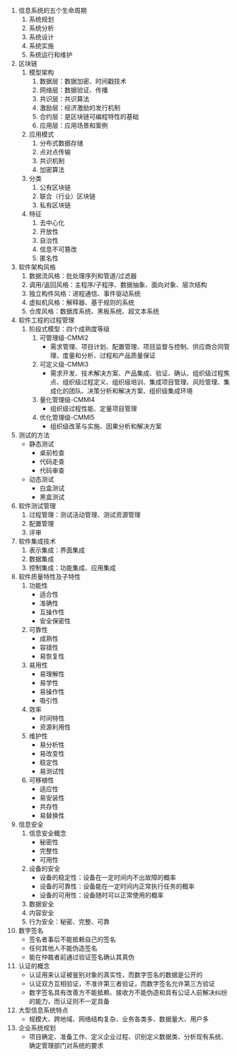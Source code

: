 1. 信息系统的五个生命周期
    1. 系统规划
    2. 系统分析
    3. 系统设计
    4. 系统实施
    5. 系统运行和维护
2. 区块链
    1. 模型架构
        1. 数据层：数据加密、时间戳技术
        2. 网络层：数据验证、传播
        3. 共识层：共识算法
        4. 激励层：经济激励的发行机制
        5. 合约层：是区块链可编程特性的基础
        6. 应用层：应用场景和案例
    2. 应用模式
        1. 分布式数据存储
        2. 点对点传输
        3. 共识机制
        4. 加密算法
    3. 分类
        1. 公有区块链
        2. 联合（行业）区块链
        3. 私有区块链
    4. 特征
        1. 去中心化
        2. 开放性
        3. 自治性
        4. 信息不可篡改
        5. 匿名性
3. 软件架构风格
    1. 数据流风格：批处理序列和管道/过滤器
    2. 调用/返回风格：主程序/子程序、数据抽象、面向对象、层次结构
    3. 独立构件风格：进程通信、事件驱动系统
    4. 虚拟机风格：解释器、基于规则的系统
    5. 仓库风格：数据库系统、黑板系统、超文本系统
4. 软件工程的过程管理
    1. 阶段式模型：四个成熟度等级
        1. 可管理级-CMMI2
            - 需求管理、项目计划、配置管理、项目监督与控制、供应商合同管理、度量和分析、过程和产品质量保证
        2. 可定义级-CMMI3
            - 需求开发、技术解决方案、产品集成、验证、确认、组织级过程焦点、组织级过程定义、组织级培训、集成项目管理、风险管理、集成化的团队、决策分析和解决方案、组织级集成环境
        3. 量化管理级-CMMI4
            - 组织级过程性能、定量项目管理
        4. 优化管理级-CMMI5
            - 组织级改革与实施、因果分析和解决方案
5. 测试的方法
    - 静态测试
        - 桌前检查
        - 代码走查
        - 代码审查
    - 动态测试
        - 白盒测试
        - 黑盒测试
6. 软件测试管理
    1. 过程管理：测试活动管理、测试资源管理
    2. 配置管理
    3. 评审
7. 软件集成技术
    1. 表示集成：界面集成
    2. 数据集成
    3. 控制集成：功能集成、应用集成
8. 软件质量特性及子特性
    1. 功能性
        - 适合性
        - 准确性
        - 互操作性
        - 安全保密性
    2. 可靠性
        - 成熟性
        - 容错性
        - 易恢复性
    3. 易用性
        - 易理解性
        - 易学性
        - 易操作性
        - 吸引性
    4. 效率
        - 时间特性
        - 资源利用性
    5. 维护性
        - 易分析性
        - 易改变性
        - 稳定性
        - 易测试性
    6. 可移植性
        - 适应性
        - 易安装性
        - 共存性
        - 易替换性
9. 信息安全
    1. 信息安全概念
        - 秘密性
        - 完整性
        - 可用性
    2. 设备的安全
        - 设备的稳定性：设备在一定时间内不出故障的概率
        - 设备的可靠性：设备能在一定时间内正常执行任务的概率
        - 设备的可用性：设备随时可以正常使用的概率
    3. 数据安全
    4. 内容安全
    5. 行为安全：秘密、完整、可靠
10. 数字签名
    - 签名者事后不能抵赖自己的签名
    - 任何其他人不能伪造签名
    - 能在仲裁者前通过验证签名确认其真伪
11. 认证的概念
    - 认证用来认证被鉴别对象的真实性，而数字签名的数据是公开的
    - 认证双方互相验证，不准许第三者验证，而数字签名允许第三方验证
    - 数字签名具有改善方不能抵赖、接收方不能伪造和具有公证人前解决纠纷的能力，而认证则不一定具备
12. 大型信息系统特点
    - 规模大、跨地域、网络结构复杂、业务各类多、数据量大、用户多
13. 企业系统规划
    - 项目确定、准备工作、定义企业过程、识别定义数据类、分析现有系统、确定管理部门对系统的要求